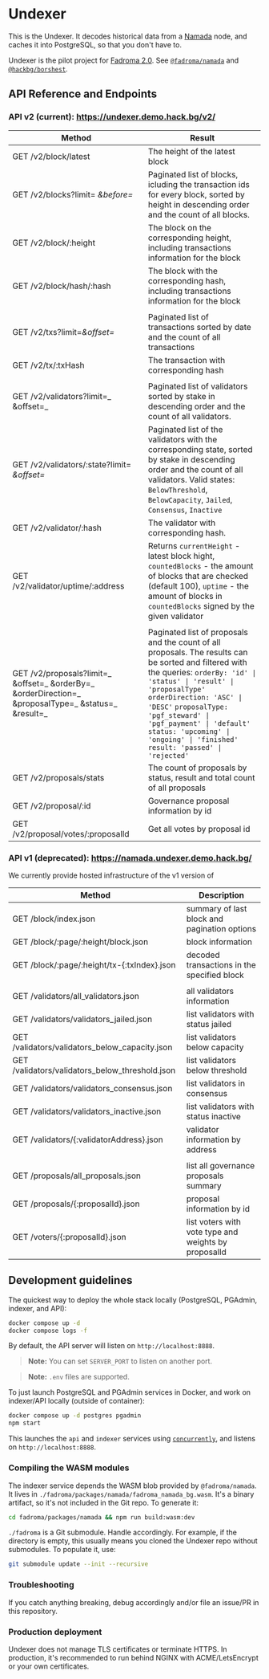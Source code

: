 # Undexer

This is the Undexer. It decodes historical data from a [Namada](https://namada.net/)
node, and caches it into PostgreSQL, so that you don't have to.

Undexer is the pilot project for [Fadroma 2.0](https://github.com/hackbg/fadroma/).
See [`@fadroma/namada`](https://github.com/hackbg/fadroma/tree/v2/packages/namada)
and [`@hackbg/borshest`](https://github.com/hackbg/toolbox/tree/main/borshest).

## API Reference and Endpoints

### API v2 (current):  https://undexer.demo.hack.bg/v2/

| Method                                                                                                | Result                                                                                                                                                                                                                                                                                                                                                        |
| -------------------------------------------------------------------------------------------------------- | ------------------------------------------------------------------------------------------------------------------------------------------------------------------------------------------------------------------------------------------------------------------------------------------------------------------------------------------------------------- |
| GET /v2/block/latest                                                                                  | The height of the latest block                                                                                                                                                                                                                                                                                                                                |
| GET /v2/blocks?limit= _&before=_                                                                      | Paginated list of blocks, icluding the transaction ids for every block, sorted by height in descending order and the count of all blocks.                                                                                                                                                                                                                     |
| GET /v2/block/:height                                                                                 | The block on the corresponding height, including transactions information for the block                                                                                                                                                                                                                                                                       |
| GET /v2/block/hash/:hash                                                                              | The block with the corresponding hash, including transactions information for the block                                                                                                                                                                                                                                                                       |
| | |
| GET /v2/txs?limit=_&offset=_                                                                         | Paginated list of transactions sorted by date and the count of all transactions                                                                                                                                                                                                                                                                               |
| GET /v2/tx/:txHash                                                                                    | The transaction with corresponding hash                                                                                                                                                                                                                                                                                                                       |
| | |
| GET /v2/validators?limit=_ &offset=_                                                                  | Paginated list of validators sorted by stake in descending order and the count of all validators.                                                                                                                                                                                                                                                             |
| GET /v2/validators/:state?limit= _&offset=_                                                           | Paginated list of the validators with the corresponding state, sorted by stake in descending order and the count of all validators. Valid states: `BelowThreshold`, `BelowCapacity`, `Jailed`, `Consensus`, `Inactive`                                                                                                                                        |
| GET /v2/validator/:hash                                                                               | The validator with corresponding hash.                                                                                                                                                                                                                                                                                                                        |
| GET /v2/validator/uptime/:address                                                                     | Returns `currentHeight` - latest block hight, `countedBlocks` - the amount of blocks that are checked (default 100), `uptime` - the amount of blocks in `countedBlocks` signed by the given validator                                                                                                                                                         |
| | |
| GET /v2/proposals?limit=_ &offset=_ &orderBy=_ &orderDirection=_ &proposalType=_ &status=_ &result=\_ | Paginated list of proposals and the count of all proposals. The results can be sorted and filtered with the queries: `orderBy: 'id' \| 'status' \| 'result' \| 'proposalType'` `orderDirection: 'ASC' \| 'DESC'` `proposalType: 'pgf_steward' \| 'pgf_payment' \| 'default'` `status: 'upcoming' \| 'ongoing' \| 'finished'` `result: 'passed' \| 'rejected'` |
| GET /v2/proposals/stats                                                                               | The count of proposals by status, result and total count of all proposals                                                                                                                                                                                                                                                                                     |
| GET /v2/proposal/:id                                                                                  | Governance proposal information by id                                                                                                                                                                                                                                                                                                                         |
| GET /v2/proposal/votes/:proposalId                                                                    | Get all votes by proposal id                                                                                                                                                                                                                                                                                                                                  |

### API v1 (deprecated): https://namada.undexer.demo.hack.bg/

We currently provide hosted infrastructure of the v1 version of

| Method                                          | Description                                         |
| ----------------------------------------------- | --------------------------------------------------- |
| GET /block/index.json                           | summary of last block and pagination options        |
| GET /block/:page/:height/block.json             | block information                                   |
| GET /block/:page/:height/tx-{:txIndex}.json     | decoded transactions in the specified block         |
|                                                 |                                                     |
| GET /validators/all_validators.json             | all validators information                          |
| GET /validators/validators_jailed.json          | list validators with status jailed                  |
| GET /validators/validators_below_capacity.json  | list validators below capacity                      |
| GET /validators/validators_below_threshold.json | list validators below threshold                     |
| GET /validators/validators_consensus.json       | list validators in consensus                        |
| GET /validators/validators_inactive.json        | list validators with status inactive                |
| GET /validators/{:validatorAddress}.json        | validator information by address                    |
|                                                 |                                                     |
| GET /proposals/all_proposals.json               | list all governance proposals summary               |
| GET /proposals/{:proposalId}.json               | proposal information by id                          |
| GET /voters/{:proposalId}.json                  | list voters with vote type and weights by proposalId|

## Development guidelines

The quickest way to deploy the whole stack locally
(PostgreSQL, PGAdmin, indexer, and API):

```bash
docker compose up -d
docker compose logs -f
```

By default, the API server will listen on `http://localhost:8888`.

> **Note:** You can set `SERVER_PORT` to listen on another port.

> **Note:** `.env` files are supported.

To just launch PostgreSQL and PGAdmin services in Docker, and
work on indexer/API locally (outside of container):

```bash
docker compose up -d postgres pgadmin
npm start
```

This launches the `api` and `indexer` services using [`concurrently`](https://www.npmjs.com/package/concurrently),
and listens on `http://localhost:8888`.

### Compiling the WASM modules

The indexer service depends the WASM blob provided by `@fadroma/namada`.
It lives in `./fadroma/packages/namada/fadroma_namada_bg.wasm`.
It's a binary artifact, so it's not included in the Git repo.
To generate it:

```bash
cd fadroma/packages/namada && npm run build:wasm:dev
```

`./fadroma` is a Git submodule. Handle accordingly. For example, if the directory is empty,
this usually means you cloned the Undexer repo without submodules. To populate it, use:

```bash
git submodule update --init --recursive
```

### Troubleshooting

If you catch anything breaking, debug accordingly
and/or file an issue/PR in this repository.

### Production deployment

Undexer does not manage TLS certificates or terminate HTTPS.
In production, it's recommended to run behind NGINX with ACME/LetsEncrypt
or your own certificates.
